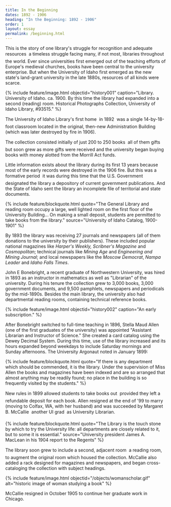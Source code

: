 ```yaml
---
title: In the Beginning
dates: 1892 - 1906
heading: "In the Beginning: 1892 - 1906"
order: 1
layout: essay
permalink: /beginning.html
---
```


This is the story of one library's struggle for recognition and adequate resources &#151; a timeless struggle facing many, if not most, libraries throughout the world. Ever since universities first emerged out of the teaching efforts of Europe's medieval churches, books have been central to the university enterprise. But when the University of Idaho first emerged as the new state's land-grant university in the late 1880s, resources of all kinds were scarce. 

{% include feature/image.html objectid="history001" caption="Library. University of Idaho. ca. 1900. By this time the library had expanded into a second (reading) room. Historical Photographs Collection, University of Idaho Library, #93515." %}

The University of Idaho Library's first home &#151; in 1892 &#151; was a single 14-by-18-foot classroom located in the original, then-new Administration Building (which was later destroyed by fire in 1906).

The collection consisted initially of just 200 to 250 books &#151; all of them gifts &#151; but soon grew as more gifts were received and the university began buying books with money alotted from the Morrill Act funds.

Little information exists about the library during its first 13 years because most of the early records were destroyed in the 1906 fire. But this was a formative period &#151; it was during this time that the U.S. Government designated the library a depository of current government publications. And the State of Idaho sent the library an incomplete file of territorial and state documents.

{% include feature/blockquote.html quote="The General Library and reading room occupy a large, well lighted room on the first floor of the University Building... On making a small deposit, students are permitted to take books from the library." source="University of Idaho Catalog, 1900-1901" %}

By 1893 the library was receiving 27 journals and newspapers (all of them donations to the university by their publishers). These included popular national magazines like <i>Harper's Weekly, Scribner's Magazine</i> and <i>Cosmopolitan</i>; technical journals like <i>Mining Age</i> and <i>Engineering and Mining Journal</i>; and local newspapers like the <i>Moscow Democrat</i>, <i>Nampa Leader</i> and <i>Idaho Falls Times</i>.
    
John E Bonebright, a recent graduate of Northwestern University, was hired in 1893 as an instructor in mathematics as well as "Librarian" of the university. During his tenure the collection grew to 3,000 books, 3,000 government documents, and 9,500 pamphlets, newspapers and periodicals by the mid-1890s. Besides the main library, the university also had departmental reading rooms, containing technical reference books.

{% include feature/image.html objectid="history002" caption="An early subscription." %}

After Bonebright switched to full-time teaching in 1896, Stella Maud Allen (one of the first graduates of the university) was appointed "Assistant Librarian and Instructor of Science." She created a card catalog using the Dewey Decimal System. During this time, use of the library increased and its hours expanded beyond weekdays to include Saturday mornings and Sunday afternoons. The University Argonaut noted in January 1899:

{% include feature/blockquote.html quote="If there is any department which should be commended, it is the library. Under the supervision of Miss Allen the books and magazines have been indexed and are so arranged that almost anything may be readily found; no place in the building is so frequently visited by the students." %}

New rules in 1899 allowed students to take books out &#151; provided they left a refundable deposit for each book. Allen resigned at the end of '99 to marry (moving to Colfax, WA, with her husband) and was succeeded by Margaret B. McCallie &#151; another UI grad &#151; as University Librarian.

{% include feature/blockquote.html quote="The Library is the touch stone by which to try the University life: all departments are closely related to it, but to some it is essential." source="University president James A. MacLean in his 1904 report to the Regents" %}

The library soon grew to include a second, adjacent room &#151; a reading room, to augment the original room which housed the collection. McCallie also added a rack designed for magazines and newspapers, and began cross-cataloging the collection with subject headings.

{% include feature/image.html objectid="/objects/womanscholar.gif" alt="historic image of woman studying a book" %}

McCallie resigned in October 1905 to continue her graduate work in Chicago.
